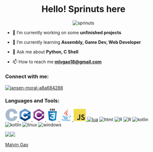 <h1 align="center">Hello! Sprinuts here</h1>

<p align="center"> <img src="https://komarev.com/ghpvc/?username=sprinuts&label=Profile%20views&color=0e75b6&style=flat" alt="sprinuts" /> </p>

- 🔭 I’m currently working on some **unfinished projects**

- 📖 I’m currently learning **Assembly, Game Dev, Web Developer**

- 💬 Ask me about **Python, C Shell**

- 📫 How to reach me **mlvgao18@gmail.com**

<h3 align="left">Connect with me:</h3>
<p align="left">
<a href="https://www.linkedin.com/in/malvin-gao-0697922a8/" target="blank"><img align="center" src="https://raw.githubusercontent.com/rahuldkjain/github-profile-readme-generator/master/src/images/icons/Social/linked-in-alt.svg" alt="jansen-moral-a8a684288" height="30" width="40" /></a>
</p>

<h3 align="left">Languages and Tools:</h3>
<p align="left"> <a href="https://en.wikipedia.org/wiki/C_shell" target="_blank" rel="noreferrer"> <img src="https://raw.githubusercontent.com/devicons/devicon/master/icons/c/c-original.svg" alt="c" width="40" height="40"/> </a> <a href="https://www.w3schools.com/cpp/" target="_blank" rel="noreferrer"> <img src="https://raw.githubusercontent.com/devicons/devicon/master/icons/cplusplus/cplusplus-original.svg" alt="cplusplus" width="40" height="40"/> </a> <a href="https://www.w3schools.com/cs/" target="_blank" rel="noreferrer"> <img src="https://raw.githubusercontent.com/devicons/devicon/master/icons/csharp/csharp-original.svg" alt="csharp" width="40" height="40"/> </a> <a href="https://www.w3schools.com/css/" target="_blank" rel="noreferrer"> <img src="https://raw.githubusercontent.com/devicons/devicon/master/icons/css3/css3-original-wordmark.svg" alt="css3" width="40" height="40"/> </a> <a href="https://www.java.com" target="_blank" rel="noreferrer"> <img src="https://raw.githubusercontent.com/devicons/devicon/master/icons/java/java-original.svg" alt="java" width="40" height="40"/> </a> <a href="https://developer.mozilla.org/en-US/docs/Web/JavaScript" target="_blank" rel="noreferrer"> <img src="https://raw.githubusercontent.com/devicons/devicon/master/icons/javascript/javascript-original.svg" alt="javascript" width="40" height="40"/> </a> <a href="https://www.lua.org/about.html" target="_blank" rel="noreferrer"> <img src="https://upload.wikimedia.org/wikipedia/commons/c/cf/Lua-Logo.svg" alt="lua" width="40" height="40"/></a> <a><img src="https://icons.iconarchive.com/icons/cornmanthe3rd/plex/512/Other-html-5-icon.png" alt="html" width="40" height="40"</a> <a> <img src="https://upload.wikimedia.org/wikipedia/commons/1/1b/R_logo.svg" alt="R" width="40" height="40"></a> <a> <img src="https://cdn.freebiesupply.com/logos/large/2x/python-5-logo-png-transparent.png" alt="R" width="40" height="40"></a> <a> <img src="https://seeklogo.com/images/K/kotlin-logo-30C1970B05-seeklogo.com.png" alt="kotlin" width="40" height="40"></a> <a> <img src="https://upload.wikimedia.org/wikipedia/commons/thumb/5/55/Android_Studio_Logo_%282023%29.svg/640px-Android_Studio_Logo_%282023%29.svg.png" alt="kotlin" width="40" height="40"> </a> <a> <img src="https://upload.wikimedia.org/wikipedia/commons/thumb/3/35/Tux.svg/1200px-Tux.svg.png" alt="linux" width="40" height="40"></a> <a> <img src="https://upload.wikimedia.org/wikipedia/commons/thumb/4/48/Windows_logo_-_2012_%28dark_blue%29.svg/2048px-Windows_logo_-_2012_%28dark_blue%29.svg.png" alt="windows" width="40" height="40"></a>

<a href="https://www.adamalston.com/"><img height="137px" src="https://github-readme-stats.vercel.app/api?username=sprinuts&hide_title=true&hide_border=true&show_icons=true&include_all_commits=true&count_private=true&line_height=21&text_color=000&icon_color=000&bg_color=0,ea6161,ffc64d,fffc4d,52fa5a&theme=graywhite" /><!-- wi*quL3fcV --><img height="137px" src="https://github-readme-stats.vercel.app/api/top-langs/?username=sprinuts&hide=html&hide_title=true&hide_border=true&layout=compact&langs_count=6&exclude_repo=comp426,Redventures-Movie-Quotes&text_color=000&icon_color=fff&bg_color=0,52fa5a,4dfcff,c64dff&theme=graywhite" />

<div class="badge-base LI-profile-badge" data-locale="en_US" data-size="medium" data-theme="light" data-type="HORIZONTAL" data-vanity="malvin-gao-0697922a8" data-version="v1"><a class="badge-base__link LI-simple-link" href="https://ph.linkedin.com/in/malvin-gao-0697922a8?trk=profile-badge">Malvin Gao</a></div>

<script src="https://platform.linkedin.com/badges/js/profile.js" async defer type="text/javascript"></script>
